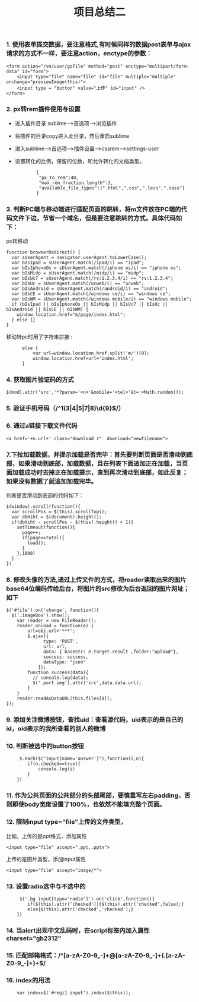 ﻿---
layout: post_layout
title: 项目总结二
time: On Wednesday, April 19, 2017
location: BeiJing
pulished: true
excerpt_separator: "```"
---

### 1. 使用表单提交数据，要注意格式,有时候同样的数据post表单与ajax请求的方式不一样，要注意action，enctype的参数：
```
<form action="/vn/user/goFile" method="post" enctype="multipart/form-data" id="form">
    <input type="file" name="file" id="file" multiple="multiple" onchange="previewImage(this)">
    <input type = "button" value="上传" id="input" />
</form>
```

### 2. px转rem插件使用与设置
  * 进入插件目录 sublime-->首选项-->浏览插件
  * 将插件的目录copy进入此目录，然后重启sublime
  * 进入sublime-->首选项-->插件设置-->cssrem-->settings-user
  * 设置转化的比例，保留的位数，和允许转化的文档类型。

    ```
            {
             "px_to_rem":40,
             "max_rem_fraction_length":3,
             "available_file_types":[".html",".css",".less",".sass"]
            }
    ```

### 3. 判断PC端与移动端进行适配页面的跳转，将m文件放在PC端的代码文件下边，节省一个域名，但是要注意跳转的方式。具体代码如下：
 pc转移动
```
function browserRedirect() {
  var sUserAgent = navigator.userAgent.toLowerCase();
  var bIsIpad = sUserAgent.match(/ipad/i) == "ipad";
  var bIsIphoneOs = sUserAgent.match(/iphone os/i) == "iphone os";
  var bIsMidp = sUserAgent.match(/midp/i) == "midp";
  var bIsUc7 = sUserAgent.match(/rv:1.2.3.4/i) == "rv:1.2.3.4";
  var bIsUc = sUserAgent.match(/ucweb/i) == "ucweb";
  var bIsAndroid = sUserAgent.match(/android/i) == "android";
  var bIsCE = sUserAgent.match(/windows ce/i) == "windows ce";
  var bIsWM = sUserAgent.match(/windows mobile/i) == "windows mobile";
  if (bIsIpad || bIsIphoneOs || bIsMidp || bIsUc7 || bIsUc || bIsAndroid || bIsCE || bIsWM) {
    window.location.href="m/page/index.html";
  } else {}
}
```
移动转pc时用了字符串拼接 :
```
      else {
          var url=window.location.href.split('m/')[0];
          window.location.href=url+'index.html';
      }
```
  
### 4. 获取图片验证码的方式
 ``` 
 $(mod).attr('src','*?param='+n+'&mobile='+tel+'&t='+Math.random()); 

 ```

### 5. 验证手机号码（/^1(3|4|5|7|8)\d{9}$/）

### 6. 通过a链接下载文件代码
```
<a href='+n.url+' class="download r"  download="newfilename">
```
### 7.下拉加载数据，并提示加载是否完毕：首先要判断页面是否滑动到底部，如果滑动到底部，加载数据，且在列表下面追加正在加载，当页面加载成功时去掉正在加载提示，直到再次滑动到底部，如此反复；如果没有数据了就追加加载完毕。
判断是否滑动到底部的代码如下：
```
$(window).scroll(function(){
  var scrollPos = $(this).scrollTop();
  var dbHiht = $(document).height();
  if(dbHiht - scrollPos - $(this).height() < 1){
    setTimeout(function(){
      page++;
      if(page<=total){
        load();
      }
    },1000)
  }
})
```
### 8. 修改头像的方法,通过上传文件的方式，将reader读取出来的图片base64位编码传给后台，将图片的src修改为后台返回的图片网址；如下
```
$('#file').on('change', function(){
  $('.imageBox').show();
    var reader = new FileReader();
    reader.onload = function(e) {
        url=obj.url+'***';
        $.ajax({
              type: 'POST',
              url: url,
              data: { baseStr: e.target.result ,folder:"upload"},
              success: success,
              dataType: "json"
            });
        function success(data){
          // console.log(data);
          $('.port img').attr('src',data.data.url);
        }
    }
    reader.readAsDataURL(this.files[0]);
});
```
### 9. 添加关注微博按钮，查找uid：查看源代码，uid表示的是自己的id，oid表示的我所查看的别人的微博
### 10. 判断被选中的button按钮
```
     $.each($("input[name='answer']"),function(i,n){
        if(n.checked==true){
            console.log(i)
        }
    })
```
### 11. 作为公共页面的公共部分的头部尾部，要慎重写左右padding，否则即使body宽度设置了100%，也依然不能填充整个页面。
### 12. 限制input type="file"上传的文件类型，
比如，上传的是ppt格式，添加属性
```
<input type="file" accept=".ppt,.pptx">
```
上传的是图片类型，添加input属性
 ```
 <input type="file" accept="image/*">

 ```

### 13. 设置radio选中与不选中的
```
     $('.bg input[type="radio"]').on('click',function(){
        if($(this).attr('checked')){$(this).attr('checked',false);}
        else{$(this).attr('checked','checked');}
    })
```
### 14. 当alert出现中文乱码时，在script标签内加入属性charset="gb2312"
### 15. 匹配邮箱格式：/^[a-zA-Z0-9_-]+@[a-zA-Z0-9_-]+(\.[a-zA-Z0-9_-]+)+$/ 
### 16. index的用法

```
    var index=$('#regi1 input').index($(this));
```
